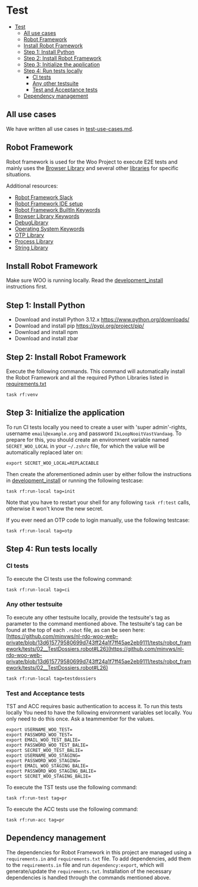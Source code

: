 # Test

- [Test](#test)
  - [All use cases](#all-use-cases)
  - [Robot Framework](#robot-framework)
  - [Install Robot Framework](#install-robot-framework)
  - [Step 1: Install Python](#step-1-install-python)
  - [Step 2: Install Robot Framework](#step-2-install-robot-framework)
  - [Step 3: Initialize the application](#step-3-initialize-the-application)
  - [Step 4: Run tests locally](#step-4-run-tests-locally)
    - [CI tests](#ci-tests)
    - [Any other testsuite](#any-other-testsuite)
    - [Test and Acceptance tests](#test-and-acceptance-tests)
  - [Dependency management](#dependency-management)

## All use cases

We have written all use cases in [test-use-cases.md](test-use-cases.md).

## Robot Framework

Robot framework is used for the Woo Project to execute E2E tests and mainly uses the [Browser Library](https://robotframework-browser.org) and several other [libraries](../tests/robot_framework/Libraries.resource) for specific situations.

Additional resources:

- [Robot Framework Slack](https://rf-invite.herokuapp.com)
- [Robot Framework IDE setup](https://docs.robotframework.org/docs/getting_started/ide)
- [Robot Framework BuiltIn Keywords](https://robotframework.org/robotframework/latest/libraries/BuiltIn.html)
- [Browser Library Keywords](https://marketsquare.github.io/robotframework-browser/Browser.html)
- [DebugLibrary](https://github.com/xyb/robotframework-debuglibrary/)
- [Operating System Keywords](https://robotframework.org/robotframework/latest/libraries/OperatingSystem.html)
- [OTP Library](https://github.com/formulatedautomation/robotframework-otp?tab=readme-ov-file)
- [Process Library](https://robotframework.org/robotframework/latest/libraries/Process.html)
- [String Library](https://robotframework.org/robotframework/latest/libraries/String.html)

## Install Robot Framework

Make sure WOO is running locally. Read the [development_install](development_install.md) instructions first.

## Step 1: Install Python

- Download and install Python 3.12.x <https://www.python.org/downloads/>
- Download and install pip <https://pypi.org/project/pip/>
- Download and install npm
- Download and install zbar

## Step 2: Install Robot Framework

Execute the following commands. This command will automatically install the Robot Framework and all the required Python Libraries listed in [requirements.txt](../tests/robot_framework/requirements.txt)

```shell
task rf:venv
```

## Step 3: Initialize the application

To run CI tests locally you need to create a user with 'super admin'-rights, username `email@example.org` and password `IkLoopNooitVastVandaag`.
To prepare for this, you should create an environment variable named `SECRET_WOO_LOCAL` in your  `~/.zshrc` file, for which the value will be automatically replaced later on:

```shell
export SECRET_WOO_LOCAL=REPLACEABLE
```

Then create the aforementioned admin user by either follow the instructions in [development_install](development_install.md) or running the following testcase:

```shell
task rf:run-local tag=init
```

Note that you have to restart your shell for any following `task rf:test` calls, otherwise it won't know the new secret.

If you ever need an OTP code to login manually, use the following testcase:

```shell
task rf:run-local tag=otp
```

## Step 4: Run tests locally

### CI tests

To execute the CI tests use the following command:

```shell
task rf:run-local tag=ci
```

### Any other testsuite

To execute any other testsuite locally, provide the testsuite's tag as parameter to the command mentioned above. The testsuite's tag can be found at the top of each `.robot` file, as can be seen here: [https://github.com/minvws/nl-rdo-woo-web-private/blob/13d615779580699d743ff24a1f7ff45ae2eb9111/tests/robot_framework/tests/02__TestDossiers.robot#L26](https://github.com/minvws/nl-rdo-woo-web-private/blob/13d615779580699d743ff24a1f7ff45ae2eb9111/tests/robot_framework/tests/02__TestDossiers.robot#L26)

```shell
task rf:run-local tag=testdossiers
```

### Test and Acceptance tests

TST and ACC requires basic authentication to access it. To run this tests locally You need to have the following environment variables set locally. You only need to do this once. Ask a teammember for the values.

```shell
export USERNAME_WOO_TEST=
export PASSWORD_WOO_TEST=
export EMAIL_WOO_TEST_BALIE=
export PASSWORD_WOO_TEST_BALIE=
export SECRET_WOO_TEST_BALIE=
export USERNAME_WOO_STAGING=
export PASSWORD_WOO_STAGING=
export EMAIL_WOO_STAGING_BALIE=
export PASSWORD_WOO_STAGING_BALIE=
export SECRET_WOO_STAGING_BALIE=
```

To execute the TST tests use the following command:

```shell
task rf:run-test tag=pr
```

To execute the ACC tests use the following command:

```shell
task rf:run-acc tag=pr
```

## Dependency management

The dependencies for Robot Framework in this project are managed using a `requirements.in` and `requirements.txt` file.
To add dependencies, add them to the `requirements.in` file and run `dependency:export`, which will generate/update the `requirements.txt`.
Installation of the necessary dependencies is handled through the commands mentioned above.
